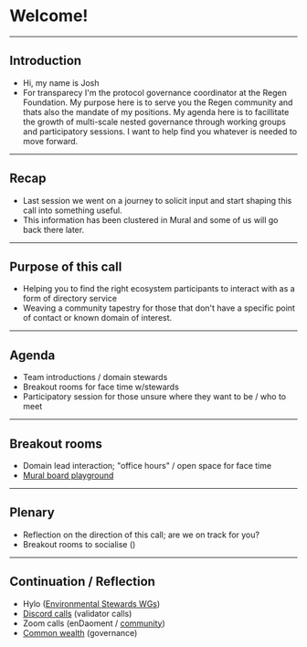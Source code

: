 # Welcome!
---

## Introduction
- Hi, my name is Josh
- For transparecy I'm the protocol governance coordinator at the Regen Foundation. My purpose here is to serve you the Regen community and thats also the mandate of my positions. My agenda here is to facillitate the growth of multi-scale nested governance through working groups and participatory sessions. I want to help find you whatever is needed to move forward. 

--- 

## Recap
- Last session we went on a journey to solicit input and start shaping this call into something useful.
- This information has been clustered in Mural and some of us will go back there later.

---

## Purpose of this call
- Helping you to find the right ecosystem participants to interact with as a form of directory service
- Weaving a community tapestry for those that don't have a specific point of contact or known domain of interest.

---

## Agenda
- Team introductions / domain stewards
- Breakout rooms for face time w/stewards
- Participatory session for those unsure where they want to be / who to meet

---

## Breakout rooms
- Domain lead interaction; "office hours" / open space for face time
- [Mural board playground](https://app.mural.co/t/regenfoundation4191/m/regenfoundation4191/1644406344123/acaaacaaef81d50a545be49cee0be5615464ff4a?sender=u70ef79b0a9c38c2d8ebd9946)

---

## Plenary 
- Reflection on the direction of this call; are we on track for you?
- Breakout rooms to socialise ()

---

## Continuation / Reflection
- Hylo ([Environmental Stewards WGs](https://www.hylo.com/groups/enviro-stewardship-framework))
- [Discord calls](https://discord.gg/SJNayapCD9) (validator calls)
- Zoom calls (enDaoment / [community]([https://zoom.us/j/95994221562](https://zoom.us/j/95994221562)))
- [Common wealth](https://commonwealth.im/regen) (governance)